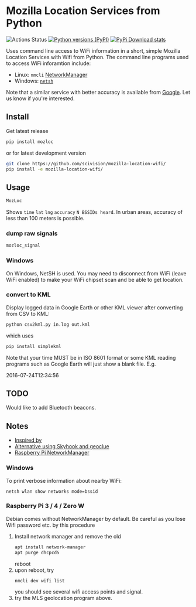 # Mozilla Location Services from Python

![Actions Status](https://github.com/scivision/mozilla-location-wifi/workflows/ci/badge.svg)
[![Python versions (PyPI)](https://img.shields.io/pypi/pyversions/mozilla-location-python.svg)](https://pypi.python.org/pypi/mozilla-location-python)
[![PyPi Download stats](http://pepy.tech/badge/mozilla-location-python)](http://pepy.tech/project/mozilla-location-python)

Uses command line access to WiFi information in a short, simple Mozilla Location Services with Wifi from Python.
The command line programs used to access WiFi inforamtion include:

* Linux: `nmcli` [NetworkManager](https://developer.gnome.org/NetworkManager/stable/nmcli.html)
* Windows: [`netsh`](https://docs.microsoft.com/en-us/previous-versions/windows/it-pro/windows-server-2008-R2-and-2008/cc755301(v=ws.10)?redirectedfrom=MSDN)

Note that a similar service with better accuracy is available from
[Google](https://developers.google.com/maps/documentation/geolocation/intro).
Let us know if you're interested.

## Install


Get latest release

```sh
pip install mozloc
```

or for latest development version
```sh
git clone https://github.com/scivision/mozilla-location-wifi/
pip install -e mozilla-location-wifi/
```

## Usage

```sh
MozLoc
```

Shows `time` `lat` `lng` `accuracy` `N BSSIDs heard`.
In urban areas, accuracy of less than 100 meters is possible.

### dump raw signals

```sh
mozloc_signal
```

### Windows

On Windows, NetSH is used.
You may need to disconnect from WiFi (leave WiFi enabled) to make your WiFi chipset scan and be able to get location.

### convert to KML

Display logged data in Google Earth or other KML viewer after converting from CSV to KML:

```sh
python csv2kml.py in.log out.kml
```

which uses

```sh
pip install simplekml
```

Note that your time MUST be in ISO 8601 format or some KML reading programs such as Google Earth will just show a blank file.
E.g.

2016-07-24T12:34:56

## TODO

Would like to add Bluetooth beacons.

## Notes

* [Inspired by](https://github.com/flyinva/mozlosh)
* [Alternative using Skyhook and geoclue](https://github.com/scivision/python-geoclue)
* [Raspberry Pi NetworkManager](https://raspberrypi.stackexchange.com/a/73816)

### Windows

To print verbose information about nearby WiFi:

```posh
netsh wlan show networks mode=bssid
```

### Raspberry Pi 3 / 4 / Zero W

Debian comes without NetworkManager by default.
Be careful as you lose Wifi password etc. by this procedure

1. Install network manager and remove the old
   ```sh
   apt install network-manager
   apt purge dhcpcd5
   ```
   reboot
2. upon reboot, try
   ```sh
   nmcli dev wifi list
   ```
   you should see several wifi access points and signal.
3. try the MLS geolocation program above.
